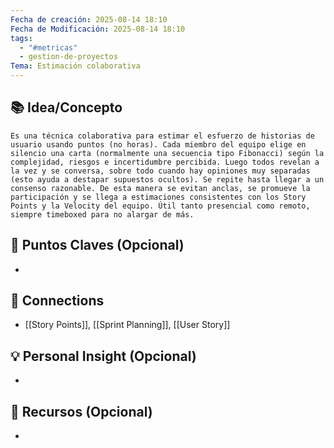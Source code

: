 ```yaml
---
Fecha de creación: 2025-08-14 18:10
Fecha de Modificación: 2025-08-14 18:10
tags:
  - "#metricas"
  - gestion-de-proyectos
Tema: Estimación colaborativa
---
```



## 📚 Idea/Concepto 

	Es una técnica colaborativa para estimar el esfuerzo de historias de usuario usando puntos (no horas). Cada miembro del equipo elige en silencio una carta (normalmente una secuencia tipo Fibonacci) según la complejidad, riesgos e incertidumbre percibida. Luego todos revelan a la vez y se conversa, sobre todo cuando hay opiniones muy separadas (esto ayuda a destapar supuestos ocultos). Se repite hasta llegar a un consenso razonable. De esta manera se evitan anclas, se promueve la participación y se llega a estimaciones consistentes con los Story Points y la Velocity del equipo. Útil tanto presencial como remoto, siempre timeboxed para no alargar de más.
## 📌 Puntos Claves (Opcional)
- 

## 🔗 Connections
- [[Story Points]], [[Sprint Planning]], [[User Story]]

## 💡 Personal Insight (Opcional)
- 
## 🧾 Recursos (Opcional)
- 